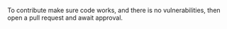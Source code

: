 To contribute make sure code works, and there is no vulnerabilities, then open a pull request and await approval.
